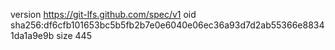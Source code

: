 version https://git-lfs.github.com/spec/v1
oid sha256:df6cfb101653bc5b5fb2b7e0e6040e06ec36a93d7d2ab55366e88341da1a9e9b
size 445
